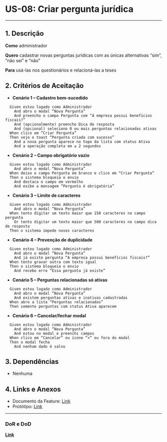 # US-08: Criar pergunta jurídica

---

## 1. Descrição

**Como** administrador

**Quero** cadastrar novas perguntas jurídicas com as únicas alternativas “sim”, “não sei” e “não”

**Para** usá-las nos questionários e relacioná-las a teses

## 2. Critérios de Aceitação

- **Cenário 1 – Cadastro bem-sucedido**

```
  Given estou logado como Administrador
    And abro o modal “Nova Pergunta”
    And preencho o campo Pergunta com “A empresa possui benefícios fiscais?”
    And (opcionalmente) preencho Dica de resposta
    And (opcional) seleciono 0 ou mais perguntas relacionadas ativas
  When clico em “Criar Pergunta”
  Then vejo o toast “Pergunta criada com sucesso”
    And a nova pergunta aparece no topo da lista com status Ativa
    And a operação completa em ≤ 2 segundos
```

- **Cenário 2 – Campo obrigatório vazio**

```
  Given estou logado como Administrador
    And abro o modal “Nova Pergunta”
  When deixo o campo Pergunta em branco e clico em “Criar Pergunta”
  Then o sistema bloqueia o envio
    And destaca o campo em vermelho
    And exibe a mensagem “Pergunta é obrigatória”
```

- **Cenário 3 – Limite de caracteres**

```
  Given estou logado como Administrador
    And abro o modal “Nova Pergunta”
  When tento digitar um texto maior que 150 caracteres no campo pergunta
    Or tento digitar um texto maior que 500 caracteres no campo dica de resposta
  Then o sistema impede novos caracteres
```

- **Cenário 4 – Prevenção de duplicidade**

```
  Given estou logado como Administrador
    And abro o modal “Nova Pergunta”
    And já existe pergunta “A empresa possui benefícios fiscais?”
  When tento gravar outra com texto igual
  Then o sistema bloqueia o envio
    And recebo erro “Essa pergunta já existe”
```

- **Cenário 5 – Perguntas relacionadas só ativas**

```
  Given estou logado como Administrador
    And abro o modal “Nova Pergunta”
    And existem perguntas ativas e inativas cadastradas
  When abro a lista “Perguntas relacionadas”
  Then somente perguntas com status Ativa aparecem
```

- **Cenário 6 – Cancelar/fechar modal**

```
  Given estou logado como Administrador
    And abro o modal “Nova Pergunta”
    And estou no modal e preenchi campos
  When clico em “Cancelar” ou ícone “×” ou fora do modal
  Then o modal fecha
    And nenhum dado é salvo
```

## 3. Dependências

- Nenhuma

## 4. Links e Anexos

- Documento da Feature: [Link](gerenciar-perguntas-tributarias.md)
- Protótipo: [Link](https://excalidraw.com/#json=uzeZOcOtPKE5hVSiMwpbg,8IjQKNJVapnkd55dPgTC6g)

---

### DoR e DoD

**[Link](../../visao-produto/dor-dod.md)**